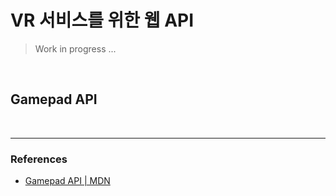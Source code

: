 # VR 서비스를 위한 웹 API

> Work in progress ...

<br>

## Gamepad API

<br>

---

### References

- [Gamepad API | MDN](https://developer.mozilla.org/en-US/docs/Web/API/Gamepad_API)
